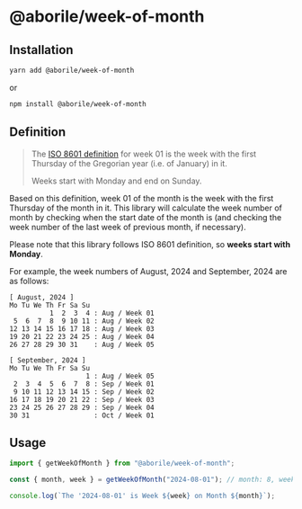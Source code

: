 # @aborile/week-of-month

## Installation

```bash
yarn add @aborile/week-of-month
```

or

```bash
npm install @aborile/week-of-month
```

## Definition

> The [ISO 8601 definition](https://en.wikipedia.org/wiki/ISO_week_date) for week 01 is the week with the first Thursday of the Gregorian year (i.e. of January) in it.
>
> Weeks start with Monday and end on Sunday.

Based on this definition, week 01 of the month is the week with the first Thursday of the month in it. This library will calculate the week number of month by checking when the start date of the month is (and checking the week number of the last week of previous month, if necessary).

Please note that this library follows ISO 8601 definition, so **weeks start with Monday**.

For example, the week numbers of August, 2024 and September, 2024 are as follows:

```
[ August, 2024 ]
Mo Tu We Th Fr Sa Su
          1  2  3  4 : Aug / Week 01
 5  6  7  8  9 10 11 : Aug / Week 02
12 13 14 15 16 17 18 : Aug / Week 03
19 20 21 22 23 24 25 : Aug / Week 04
26 27 28 29 30 31    : Aug / Week 05
```

```
[ September, 2024 ]
Mo Tu We Th Fr Sa Su
                   1 : Aug / Week 05
 2  3  4  5  6  7  8 : Sep / Week 01
 9 10 11 12 13 14 15 : Sep / Week 02
16 17 18 19 20 21 22 : Sep / Week 03
23 24 25 26 27 28 29 : Sep / Week 04
30 31                : Oct / Week 01
```

## Usage

```typescript
import { getWeekOfMonth } from "@aborile/week-of-month";

const { month, week } = getWeekOfMonth("2024-08-01"); // month: 8, week: 1

console.log(`The '2024-08-01' is Week ${week} on Month ${month}`);
```
